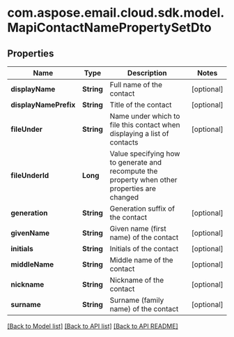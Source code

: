 
# com.aspose.email.cloud.sdk.model.MapiContactNamePropertySetDto

## Properties
Name | Type | Description | Notes
------------ | ------------- | ------------- | -------------
**displayName** | **String** | Full name of the contact              |  [optional]
**displayNamePrefix** | **String** | Title of the contact              |  [optional]
**fileUnder** | **String** | Name under which to file this contact when displaying a list of contacts              |  [optional]
**fileUnderId** | **Long** | Value specifying how to generate and recompute the property when other properties are changed              | 
**generation** | **String** | Generation suffix of the contact              |  [optional]
**givenName** | **String** | Given name (first name) of the contact              |  [optional]
**initials** | **String** | Initials of the contact              |  [optional]
**middleName** | **String** | Middle name of the contact              |  [optional]
**nickname** | **String** | Nickname of the contact              |  [optional]
**surname** | **String** | Surname (family name) of the contact              |  [optional]


    
    


    
    


    
    


    
    


    
    


    
    


    
    


    
    


    
    


    
    


[[Back to Model list]](README.md#documentation-for-models) [[Back to API list]](README.md#documentation-for-api-endpoints) [[Back to API README]](README.md)

